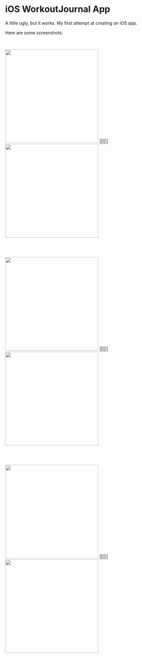 # iOS WorkoutJournal App

A little ugly, but it works. My first attempt at creating an iOS app.

Here are some screenshots:

<br/>

<img src="https://github.com/vlad-bilyk/iosWorkoutJournal/blob/master/presentation/demo_pics/login.PNG?raw=true" width="300"> ||||||
<img src="https://github.com/vlad-bilyk/iosWorkoutJournal/blob/master/presentation/demo_pics/overview.PNG?raw=true" width="300">

<br/><br/>

<img src="https://github.com/vlad-bilyk/iosWorkoutJournal/blob/master/presentation/demo_pics/profile.PNG?raw=true" width="300"> ||||||
<img src="https://github.com/vlad-bilyk/iosWorkoutJournal/blob/master/presentation/demo_pics/entry.PNG?raw=true" width="300">

<br/><br/>

<img src="https://github.com/vlad-bilyk/iosWorkoutJournal/blob/master/presentation/demo_pics/achiev.PNG?raw=true" width="300"> ||||||
<img src="https://github.com/vlad-bilyk/iosWorkoutJournal/blob/master/presentation/demo_pics/feed.PNG?raw=true" width="300"> 
